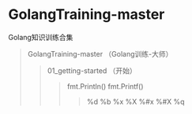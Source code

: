 # GolangTraining-master
Golang知识训练合集

> GolangTraining-master （Golang训练-大师）
>> 01_getting-started （开始）
>>> fmt.Println()
>>> fmt.Printf()
>>>> %d %b %x %X %#x %#X %q   


